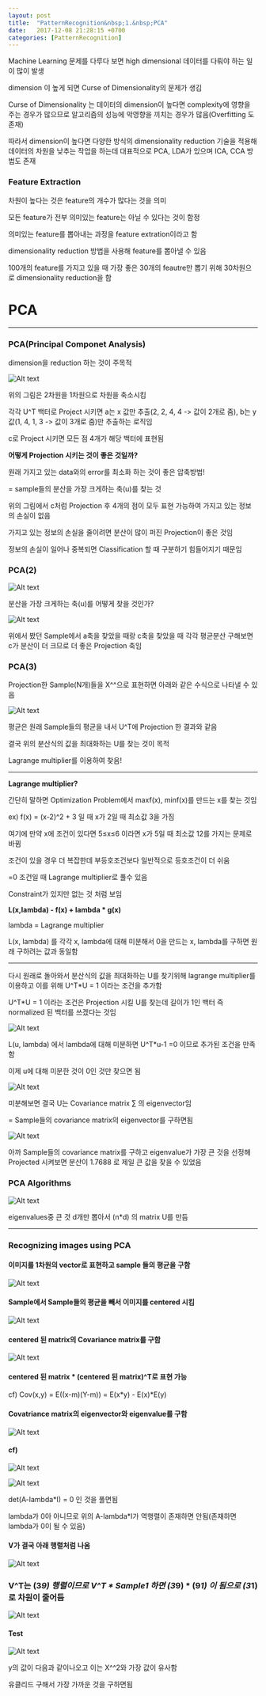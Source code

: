 ```yaml
---
layout: post
title:  "PatternRecognition&nbsp;1.&nbsp;PCA"
date:   2017-12-08 21:28:15 +0700
categories: [PatternRecognition]
---
```


Machine Learning 문제를 다루다 보면 high dimensional 데이터를 다뤄야 하는 일이 많이 발생

dimension 이 높게 되면 Curse of Dimensionality의 문제가 생김

Curse of Dimensionality 는 데이터의 dimension이 높다면 complexity에 영향을 주는 경우가 많으므로 알고리즘의 성능에 악영향을 끼치는 경우가 많음(Overfitting 도 존재)

따라서 dimension이 높다면 다양한 방식의 dimensionality reduction 기술을 적용해 데이터의 차원을 낮추는 작업을 하는데 대표적으로 PCA, LDA가 있으며 ICA, CCA 방법도 존재

### Feature Extraction

차원이 높다는 것은 feature의 개수가 많다는 것을 의미

모든 feature가 전부 의미있는 feature는 아닐 수 있다는 것이 함정

의미있는 feature를 뽑아내는 과정을 feature extration이라고 함

dimensionality reduction 방법을 사용해 feature를 뽑아낼 수 있음

100개의 feature를 가지고 있을 때 가장 좋은 30개의 feautre만 뽑기 위해 30차원으로 dimensionality reduction을 함
 

# PCA
---------------------------------------
### PCA(Principal Componet Analysis)

dimension을 reduction 하는 것이 주목적

![Alt text](http://leesangwon0114.github.io/static/img/PR/1.1.png)

위의 그림은 2차원을 1차원으로 차원을 축소시킴

각각 U^T 백터로 Project 시키면 a는 x 값만 추출(2, 2, 4, 4 -> 값이 2개로 줌), b는 y 값(1, 4, 1, 3 -> 값이 3개로 줌)만 추출하는 로직임

c로 Project 시키면 모든 점 4개가 해당 백터에 표현됨

**어떻게 Projection 시키는 것이 좋은 것일까?**

원래 가지고 있는 data와의 error를 최소화 하는 것이 좋은 압축방법!

= sample들의 분산을 가장 크게하는 축(u)를 찾는 것

위의 그림에서 c처럼 Projection 후 4개의 점이 모두 표현 가능하여 가지고 있는 정보의 손실이 없음

가지고 있는 정보의 손실을 줄이려면 분산이 많이 퍼진 Projection이 좋은 것임

정보의 손실이 일어나 중복되면 Classification 할 때 구분하기 힘들어지기 때문임

### PCA(2)

![Alt text](http://leesangwon0114.github.io/static/img/PR/1.2.png)

분산을 가장 크게하는 축(u)를 어떻게 찾을 것인가?

![Alt text](http://leesangwon0114.github.io/static/img/PR/1.3.png)

위에서 봤던 Sample에서 a축을 찾았을 때랑 c축을 찾았을 때 각각 평균분산 구해보면 c가 분산이 더 크므로 더 좋은 Projection 축임


### PCA(3)

Projection한 Sample(N개)들을 X^^으로 표현하면 아래와 같은 수식으로 나타낼 수 있음

![Alt text](http://leesangwon0114.github.io/static/img/PR/1.4.png)

평균은 원래 Sample들의 평균을 내서 U^T에 Projection 한 결과와 같음

결국 위의 분산식의 값을 최대화하는 U를 찾는 것이 목적

Lagrange multiplier를 이용하여 찾음!

---
**Lagrange multiplier?**

간단히 말하면 Optimization Problem에서 maxf(x), minf(x)를 만드는 x를 찾는 것임

ex) f(x) = (x-2)^2 + 3 일 때 x가 2일 때 최소값 3을 가짐

여기에 만약 x에 조건이 있다면 5≤x≤6 이라면 x가 5일 때 최소값 12를 가지는 문제로 바뀜

조건이 있을 경우 더 복잡한데 부등호조건보다 일반적으로 등호조건이 더 쉬움

=0 조건일 때 Lagrange multiplier로 풀수 있음

Constraint가 있지만 없는 것 처럼 보임

**L(x,lambda) - f(x) + lambda * g(x)**

lambda = Lagrange multiplier

L(x, lambda) 를 각각 x, lambda에 대해 미분해서 0을 만드는 x, lambda를 구하면 원래 구하려는 값과 동일함

---

다시 원래로 돌아와서 분산식의 값을 최대화하는 U를 찾기위해 lagrange multiplier를 이용하고 이를 위해 U^T*U = 1 이라는 조건을 추가함

U^T*U = 1 이라는 조건은 Projection 시킬 U를 찾는데 길이가 1인 백터 즉 normalized 된 백터를 쓰겠다는 것임

![Alt text](http://leesangwon0114.github.io/static/img/PR/1.5.png)

L(u, lambda) 에서 lambda에 대해 미분하면 U^T*u-1 =0 이므로 추가된 조건을 만족함

이제 u에 대해 미분한 것이 0인 것만 찾으면 됨

![Alt text](http://leesangwon0114.github.io/static/img/PR/1.6.png)

미분해보면 결국 U는 Covariance matrix ∑ 의 eigenvector임

= Sample들의 covariance matrix의 eigenvector를 구하면됨

![Alt text](http://leesangwon0114.github.io/static/img/PR/1.7.png)

아까 Sample들의 covariance matrix를 구하고 eigenvalue가 가장 큰 것을 선정해 Projected 시켜보면 분산이 1.7688 로 제일 큰 값을 찾을 수 있었음

### PCA Algorithms


![Alt text](http://leesangwon0114.github.io/static/img/PR/1.8.png)

eigenvalues중 큰 것 d개만 뽑아서 (n*d) 의 matrix U를 만듬

---
### Recognizing images using PCA


#### 이미지를 1차원의 vector로 표현하고 sample 들의 평균을 구함

![Alt text](http://leesangwon0114.github.io/static/img/PR/1.9.png)

####  Sample에서 Sample들의 평균을 빼서 이미지를 centered 시킴

![Alt text](http://leesangwon0114.github.io/static/img/PR/1.10.png)


#### centered 된 matrix의 Covariance matrix를 구함

![Alt text](http://leesangwon0114.github.io/static/img/PR/1.11.png)

#### centered 된 matrix * (centered 된 matrix)^T로 표현 가능

cf) Cov(x,y) = E((x-m)(Y-m)) = E(x*y) - E(x)*E(y)

#### Covatriance matrix의 eigenvector와 eigenvalue를 구함

![Alt text](http://leesangwon0114.github.io/static/img/PR/1.12.png)

#### cf)

![Alt text](http://leesangwon0114.github.io/static/img/PR/1.16.png)

![Alt text](http://leesangwon0114.github.io/static/img/PR/1.17.png)

det(A-lambda*I) = 0 인 것을 풀면됨

lambda가 0아 아니므로 위의 A-lambda*I가 역행렬이 존재하면 안됨(존재하면 lambda가 0이 될 수 있음)

#### V가 결국 아래 행렬처럼 나옴 

![Alt text](http://leesangwon0114.github.io/static/img/PR/1.13.png)

### V^T는 (3*9) 행렬이므로 V^T * Sample1 하면 (3*9) * (9*1) 이 됨으로 (3*1)로 차원이 줄어듬

![Alt text](http://leesangwon0114.github.io/static/img/PR/1.14.png)

#### Test

![Alt text](http://leesangwon0114.github.io/static/img/PR/1.15.png)

y의 값이 다음과 같이나오고 이는 X^^2와 가장 값이 유사함

유클리드 구해서 가장 가까운 것을 구하면됨



